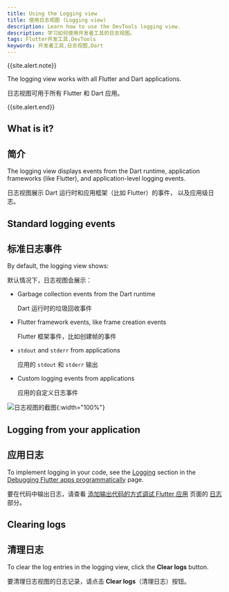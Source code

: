 ```yaml
---
title: Using the Logging view
title: 使用日志视图 (Logging view)
description: Learn how to use the DevTools logging view.
description: 学习如何使用开发者工具的日志视图。
tags: Flutter开发工具,DevTools
keywords: 开发者工具,日志视图,Dart
---
```


{{site.alert.note}}

  The logging view works with all Flutter and Dart applications.

  日志视图可用于所有 Flutter 和 Dart 应用。
  
{{site.alert.end}}

## What is it?

## 简介

The logging view displays events from the Dart runtime,
application frameworks (like Flutter), and application-level
logging events.

日志视图展示 Dart 运行时和应用框架（比如 Flutter）的事件，
以及应用级日志。

## Standard logging events

## 标准日志事件

By default, the logging view shows:

默认情况下，日志视图会展示：

* Garbage collection events from the Dart runtime

  Dart 运行时的垃圾回收事件

* Flutter framework events, like frame creation events

  Flutter 框架事件，比如创建帧的事件

* `stdout` and `stderr` from applications

  应用的 `stdout` 和 `stderr` 输出

* Custom logging events from applications

  应用的自定义日志事件

![日志视图的截图](/assets/images/docs/tools/devtools/logging_log_entries.png){:width="100%"}

## Logging from your application

## 应用日志

To implement logging in your code,
see the [Logging][] section in the
[Debugging Flutter apps programmatically][]
page.

要在代码中输出日志，请查看 
[添加输出代码的方式调试 Flutter 应用][Debugging Flutter apps programmatically]
页面的 [日志][Logging] 部分。

## Clearing logs

## 清理日志

To clear the log entries in the logging view,
click the **Clear logs** button.

要清理日志视图的日志记录，请点击 **Clear logs**（清理日志）按钮。

[Logging]: /docs/testing/code-debugging#logging
[Debugging Flutter apps programmatically]: /docs/testing/code-debugging